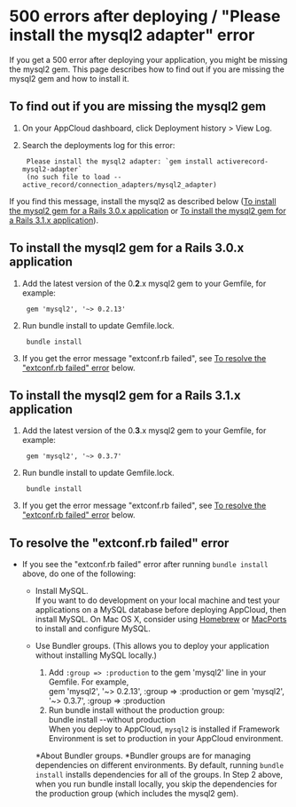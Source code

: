 # 500 errors after deploying / "Please install the mysql2 adapter" error

If you get a 500 error after deploying your application, you might be missing the mysql2 gem. This page describes how to find out if you are missing the mysql2 gem and how to install it.

## To find out if you are missing the mysql2 gem

1. On your AppCloud dashboard, click Deployment history > View Log.

2. Search the deployments log for this error:  

        Please install the mysql2 adapter: `gem install activerecord-mysql2-adapter`
	    (no such file to load -- active_record/connection_adapters/mysql2_adapter)
	
If you find this message, install the mysql2 as described below ([To install the mysql2 gem for a Rails 3.0.x application][1] or [To install the mysql2 gem for a Rails 3.1.x application][2]).

<h2 id="rails30"> To install the mysql2 gem for a Rails 3.0.x application</h2>

1. Add the latest version of the 0.**2**.x mysql2 gem to your Gemfile, for example:

        gem 'mysql2', '~> 0.2.13'

2. Run bundle install to update Gemfile.lock.

        bundle install

3. If you get the error message "extconf.rb failed", see [To resolve the "extconf.rb failed" error][3] below.

<h2 id="rails31"> To install the mysql2 gem for a Rails 3.1.x application </h2>

1. Add the latest version of the 0.**3**.x mysql2 gem to your Gemfile, for example:

	    gem 'mysql2', '~> 0.3.7'

2. Run bundle install to update Gemfile.lock.

	    bundle install

3. If you get the error message "extconf.rb failed", see [To resolve the "extconf.rb failed" error][3] below.

<h2 id="extconf">To resolve the "extconf.rb failed" error</h2>

* If you see the "extconf.rb failed" error after running `bundle install` above, do one of the following:  

    * Install MySQL.  
        If you want to do development on your local machine and test your applications on a MySQL database before deploying AppCloud, then install MySQL. On Mac OS X, consider using [Homebrew](http://mxcl.github.com/homebrew/) or [MacPorts](http://www.macports.org) to install and configure MySQL.
 
    * Use Bundler groups. (This allows you to deploy your application without installing MySQL locally.)
        1. Add `:group => :production` to the gem 'mysql2' line in your Gemfile. For example,  
                gem 'mysql2', '~> 0.2.13', :group => :production
            or
	            gem 'mysql2', '~> 0.3.7', :group => :production
	    2. Run bundle install without the production group:    
	            bundle install --without production  
	        When you deploy to AppCloud, `mysql2` is installed if Framework Environment is set to production in your AppCloud environment.
	
        *About Bundler groups. *Bundler groups are for managing dependencies on different environments. By default, running `bundle install` installs dependencies for all of the groups. In Step 2 above, when you run bundle install locally, you skip the dependencies for the production group (which includes the mysql2 gem).
	
[1]: #rails30        "rails30"
[2]: #rails31        "rails31"
[3]: #extconf        "extconf"
